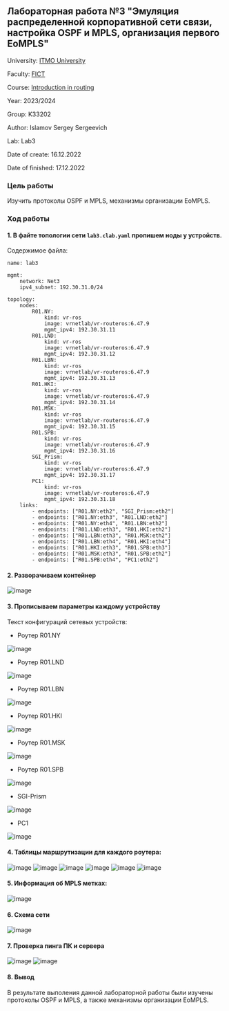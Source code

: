 ## Лабораторная работа №3 "Эмуляция распределенной корпоративной сети связи, настройка OSPF и MPLS, организация первого EoMPLS"

University: [ITMO University](https://itmo.ru/ru/)

Faculty: [FICT](https://fict.itmo.ru)

Course: [Introduction in routing](https://github.com/itmo-ict-faculty/introduction-in-routing)

Year: 2023/2024

Group: K33202

Author: Islamov Sergey Sergeevich

Lab: Lab3

Date of create: 16.12.2022

Date of finished: 17.12.2022

### Цель работы
Изучить протоколы OSPF и MPLS, механизмы организации EoMPLS.

### Ход работы
#### 1. В файте топологии сети ```lab3.clab.yaml``` пропишем ноды у устройств.
Содержимое файла:
```
name: lab3

mgmt:
    network: Net3
    ipv4_subnet: 192.30.31.0/24

topology:
    nodes:
        R01.NY:
            kind: vr-ros
            image: vrnetlab/vr-routeros:6.47.9
            mgmt_ipv4: 192.30.31.11
        R01.LND:
            kind: vr-ros
            image: vrnetlab/vr-routeros:6.47.9
            mgmt_ipv4: 192.30.31.12
        R01.LBN:
            kind: vr-ros
            image: vrnetlab/vr-routeros:6.47.9
            mgmt_ipv4: 192.30.31.13
        R01.HKI:
            kind: vr-ros
            image: vrnetlab/vr-routeros:6.47.9
            mgmt_ipv4: 192.30.31.14
        R01.MSK:
            kind: vr-ros
            image: vrnetlab/vr-routeros:6.47.9
            mgmt_ipv4: 192.30.31.15
        R01.SPB:
            kind: vr-ros
            image: vrnetlab/vr-routeros:6.47.9
            mgmt_ipv4: 192.30.31.16
        SGI_Prism:
            kind: vr-ros
            image: vrnetlab/vr-routeros:6.47.9
            mgmt_ipv4: 192.30.31.17
        PC1:
            kind: vr-ros
            image: vrnetlab/vr-routeros:6.47.9
            mgmt_ipv4: 192.30.31.18
    links:
        - endpoints: ["R01.NY:eth2", "SGI_Prism:eth2"]
        - endpoints: ["R01.NY:eth3", "R01.LND:eth2"]
        - endpoints: ["R01.NY:eth4", "R01.LBN:eth2"]
        - endpoints: ["R01.LND:eth3", "R01.HKI:eth2"]
        - endpoints: ["R01.LBN:eth3", "R01.MSK:eth2"]
        - endpoints: ["R01.LBN:eth4", "R01.HKI:eth4"]
        - endpoints: ["R01.HKI:eth3", "R01.SPB:eth3"]
        - endpoints: ["R01.MSK:eth3", "R01.SPB:eth2"]
        - endpoints: ["R01.SPB:eth4", "PC1:eth2"]
```

#### 2. Разворачиваем контейнер 
![image](https://github.com/16Angeles/2023-2024-introduction_in_routing-k33202-islamov_s_s/blob/ccb1ff0b3e115faac91c87b6c2a2383700e0536a/lab3/Container.png)

#### 3. Прописываем параметры каждому устройству
Текст конфигураций сетевых устройств:
- Роутер R01.NY

![image](./R01.NY.png)

- Роутер R01.LND

![image](./R01.LONDON.png)

- Роутер R01.LBN

![image](./R01.LBN.png)

- Роутер R01.HKI

![image](./R01.HKI.png)

- Роутер R01.MSK

![image](./R01.MSK.png)

- Роутер R01.SPB

![image](./R01.SPB.png)

- SGI-Prism

![image](https://github.com/16Angeles/2023-2024-introduction_in_routing-k33202-islamov_s_s/blob/29e2d6fbc94ccac8c8cfdd6ce85e0b0495fa5a01/lab3/SGI%20PRISM.png)

- PC1

![image](./PC1.png)

#### 4. Таблицы маршрутизации для каждого роутера:
![image](./r1.png)
![image](./r2.png)
![image](./r3.png)
![image](./r4.png)
![image](./r5.png)
![image](./r6.png)

#### 5. Информация об MPLS метках:
![image](./mpls.png)

#### 6. Схема сети
![image](./lab3-scheme.png)
#### 7. Проверка пинга ПК и сервера
![image](./ping1.png)
![image](./ping2.png)

#### 8. Вывод
В результате выполения данной лабораторной работы были изучены протоколы OSPF и MPLS, а также механизмы организации EoMPLS.
